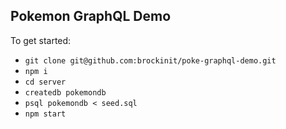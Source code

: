 ## Pokemon GraphQL Demo

To get started: 
- `git clone git@github.com:brockinit/poke-graphql-demo.git`
- `npm i`
- `cd server`
- `createdb pokemondb`
- `psql pokemondb < seed.sql`
- `npm start`